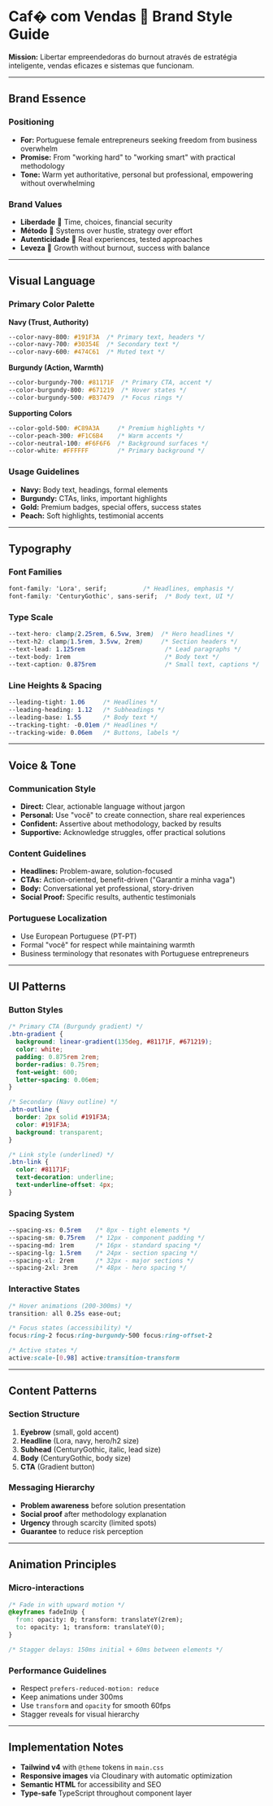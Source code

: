 # Caf� com Vendas  Brand Style Guide

**Mission:** Libertar empreendedoras do burnout através de estratégia inteligente, vendas eficazes e sistemas que funcionam.

---

## Brand Essence

### Positioning
- **For:** Portuguese female entrepreneurs seeking freedom from business overwhelm
- **Promise:** From "working hard" to "working smart" with practical methodology
- **Tone:** Warm yet authoritative, personal but professional, empowering without overwhelming

### Brand Values
- **Liberdade**  Time, choices, financial security
- **Método**  Systems over hustle, strategy over effort
- **Autenticidade**  Real experiences, tested approaches
- **Leveza**  Growth without burnout, success with balance

---

## Visual Language

### Primary Color Palette

**Navy (Trust, Authority)**
```css
--color-navy-800: #191F3A  /* Primary text, headers */
--color-navy-700: #30354E  /* Secondary text */
--color-navy-600: #474C61  /* Muted text */
```

**Burgundy (Action, Warmth)**
```css
--color-burgundy-700: #81171F  /* Primary CTA, accent */
--color-burgundy-800: #671219  /* Hover states */
--color-burgundy-500: #B37479  /* Focus rings */
```

**Supporting Colors**
```css
--color-gold-500: #C89A3A     /* Premium highlights */
--color-peach-300: #F1C6B4    /* Warm accents */
--color-neutral-100: #F6F6F6  /* Background surfaces */
--color-white: #FFFFFF        /* Primary background */
```

### Usage Guidelines
- **Navy:** Body text, headings, formal elements
- **Burgundy:** CTAs, links, important highlights
- **Gold:** Premium badges, special offers, success states
- **Peach:** Soft highlights, testimonial accents

---

## Typography

### Font Families
```css
font-family: 'Lora', serif;          /* Headlines, emphasis */
font-family: 'CenturyGothic', sans-serif;  /* Body text, UI */
```

### Type Scale
```css
--text-hero: clamp(2.25rem, 6.5vw, 3rem)  /* Hero headlines */
--text-h2: clamp(1.5rem, 3.5vw, 2rem)     /* Section headers */
--text-lead: 1.125rem                      /* Lead paragraphs */
--text-body: 1rem                          /* Body text */
--text-caption: 0.875rem                   /* Small text, captions */
```

### Line Heights & Spacing
```css
--leading-tight: 1.06     /* Headlines */
--leading-heading: 1.12   /* Subheadings */
--leading-base: 1.55      /* Body text */
--tracking-tight: -0.01em /* Headlines */
--tracking-wide: 0.06em   /* Buttons, labels */
```

---

## Voice & Tone

### Communication Style
- **Direct:** Clear, actionable language without jargon
- **Personal:** Use "você" to create connection, share real experiences
- **Confident:** Assertive about methodology, backed by results
- **Supportive:** Acknowledge struggles, offer practical solutions

### Content Guidelines
- **Headlines:** Problem-aware, solution-focused
- **CTAs:** Action-oriented, benefit-driven ("Garantir a minha vaga")
- **Body:** Conversational yet professional, story-driven
- **Social Proof:** Specific results, authentic testimonials

### Portuguese Localization
- Use European Portuguese (PT-PT)
- Formal "você" for respect while maintaining warmth
- Business terminology that resonates with Portuguese entrepreneurs

---

## UI Patterns

### Button Styles
```css
/* Primary CTA (Burgundy gradient) */
.btn-gradient {
  background: linear-gradient(135deg, #81171F, #671219);
  color: white;
  padding: 0.875rem 2rem;
  border-radius: 0.75rem;
  font-weight: 600;
  letter-spacing: 0.06em;
}

/* Secondary (Navy outline) */
.btn-outline {
  border: 2px solid #191F3A;
  color: #191F3A;
  background: transparent;
}

/* Link style (underlined) */
.btn-link {
  color: #81171F;
  text-decoration: underline;
  text-underline-offset: 4px;
}
```

### Spacing System
```css
--spacing-xs: 0.5rem    /* 8px - tight elements */
--spacing-sm: 0.75rem   /* 12px - component padding */
--spacing-md: 1rem      /* 16px - standard spacing */
--spacing-lg: 1.5rem    /* 24px - section spacing */
--spacing-xl: 2rem      /* 32px - major sections */
--spacing-2xl: 3rem     /* 48px - hero spacing */
```

### Interactive States
```css
/* Hover animations (200-300ms) */
transition: all 0.25s ease-out;

/* Focus states (accessibility) */
focus:ring-2 focus:ring-burgundy-500 focus:ring-offset-2

/* Active states */
active:scale-[0.98] active:transition-transform
```

---

## Content Patterns

### Section Structure
1. **Eyebrow** (small, gold accent)
2. **Headline** (Lora, navy, hero/h2 size)
3. **Subhead** (CenturyGothic, italic, lead size)
4. **Body** (CenturyGothic, body size)
5. **CTA** (Gradient button)

### Messaging Hierarchy
- **Problem awareness** before solution presentation
- **Social proof** after methodology explanation
- **Urgency** through scarcity (limited spots)
- **Guarantee** to reduce risk perception

---

## Animation Principles

### Micro-interactions
```css
/* Fade in with upward motion */
@keyframes fadeInUp {
  from: opacity: 0; transform: translateY(2rem);
  to: opacity: 1; transform: translateY(0);
}

/* Stagger delays: 150ms initial + 60ms between elements */
```

### Performance Guidelines
- Respect `prefers-reduced-motion: reduce`
- Keep animations under 300ms
- Use `transform` and `opacity` for smooth 60fps
- Stagger reveals for visual hierarchy

---

## Implementation Notes

- **Tailwind v4** with `@theme` tokens in `main.css`
- **Responsive images** via Cloudinary with automatic optimization
- **Semantic HTML** for accessibility and SEO
- **Type-safe** TypeScript throughout component layer